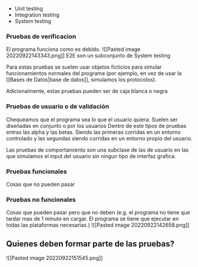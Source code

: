- Unit testing
- Integration testing
- System testing

### Pruebas de verificacion
El programa funciona como es debido. 
![[Pasted image 20220922143343.png]]
E2E son un subconjunto de System testing

Para estas pruebas se suelen usar objetos ficticios para simular funcionamientos normales del programa (por ejemplo, en vez de usar la [[Bases de Datos|base de datos]], simulamos los protocolos).

Adicionalmente, estas pruebas pueden ser de caja blanca o negra

### Pruebas de usuario o de validación
Chequeamos que el programa sea lo que el usuario quiera.
Suelen ser diseñadas en conjunto o por los usuarios
Dentro de este tipos de pruebas entras las alpha y las betas. Siendo las primeras corridas en un entorno controlado y las segundas siendo corridas en un entorno propio del usuario.

Las pruebas de comportamiento son una subclase de las de usuario en las que simulamos el input del usuario sin ningun tipo de interfaz grafica.
### Pruebas funcionales
Cosas que no pueden pasar

### Pruebas  no funcionales
Cosas que pueden pasar pero que no deben (e.g. el programa no tiene que tardar mas de 1 minuto en cargar. El programa se tiene que ejecutar en todas las plataformas necesarias.)
![[Pasted image 20220922142658.png]]


## Quienes deben formar parte de las pruebas?
![[Pasted image 20220922151545.png]]